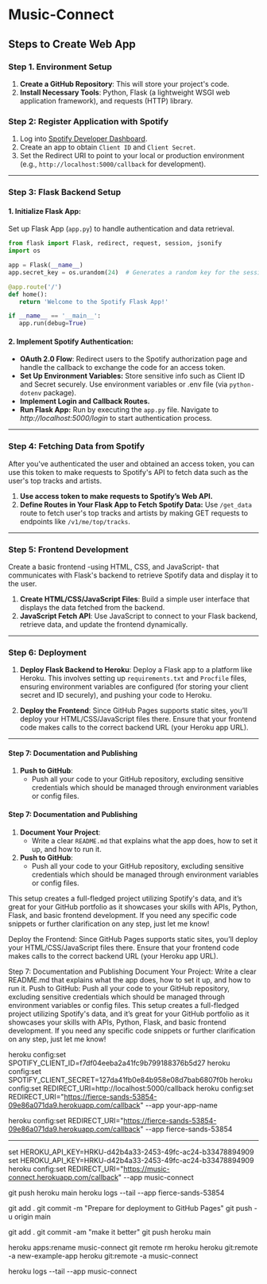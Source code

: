 # Music-Connect

## Steps to Create Web App


### Step 1. Environment Setup
1. **Create a GitHub Repository**: This will store your project's code.
2. **Install Necessary Tools**: Python, Flask (a lightweight WSGI web application framework), and requests (HTTP) library.



### Step 2: Register Application with Spotify
1. Log into [Spotify Developer Dashboard](https://developer.spotify.com/dashboard/).
2. Create an app to obtain `Client ID` and `Client Secret`.
3. Set the Redirect URI to point to your local or production environment (e.g., `http://localhost:5000/callback` for development).


------


### Step 3: Flask Backend Setup
#### 1. Initialize Flask App: 
Set up Flask App (`app.py`) to handle authentication and data retrieval.
```python
from flask import Flask, redirect, request, session, jsonify
import os

app = Flask(__name__)
app.secret_key = os.urandom(24)  # Generates a random key for the session

@app.route('/')
def home():
   return 'Welcome to the Spotify Flask App!'

if __name__ == '__main__':
   app.run(debug=True)
```

#### 2. **Implement Spotify Authentication**:
   - **OAuth 2.0 Flow**: Redirect users to the Spotify authorization page and handle the callback to exchange the code for an access token.
   - **Set Up Environment Variables:** Store sensitive info such as Client ID and Secret securely. Use environment variables or .env file (via `python-dotenv` package).
   - **Implement Login and Callback Routes.**
   - **Run Flask App:** Run by executing the `app.py` file. Navigate to *http://localhost:5000/login* to start authentication process.

----

### Step 4: Fetching Data from Spotify
After you've authenticated the user and obtained an access token, you can use this token to make requests to Spotify's API to fetch data such as the user's top tracks and artists.
1. **Use access token to make requests to Spotify’s Web API.**
2. **Define Routes in Your Flask App to Fetch Spotify Data:** Use `/get_data` route to fetch user's top tracks and artists by making GET requests to endpoints like `/v1/me/top/tracks`.



-------

### Step 5: Frontend Development
Create a basic frontend -using HTML, CSS, and JavaScript- that communicates with Flask's backend to retrieve Spotify data and display it to the user.

1. **Create HTML/CSS/JavaScript Files**: Build a simple user interface that displays the data fetched from the backend.
2. **JavaScript Fetch API**: Use JavaScript to connect to your Flask backend, retrieve data, and update the frontend dynamically.

-----

### Step 6: Deployment
1. **Deploy Flask Backend to Heroku**: Deploy a Flask app to a platform like Heroku. This involves setting up `requirements.txt` and `Procfile` files, ensuring environment variables are configured (for storing your client secret and ID securely), and pushing your code to Heroku.

2. **Deploy the Frontend**: Since GitHub Pages supports static sites, you’ll deploy your HTML/CSS/JavaScript files there. Ensure that your frontend code makes calls to the correct backend URL (your Heroku app URL).

------


#### Step 7: Documentation and Publishing
1. **Push to GitHub**:
   - Push all your code to your GitHub repository, excluding sensitive credentials which should be managed through environment variables or config files.



#### Step 7: Documentation and Publishing
1. **Document Your Project**:
   - Write a clear `README.md` that explains what the app does, how to set it up, and how to run it.
2. **Push to GitHub**:
   - Push all your code to your GitHub repository, excluding sensitive credentials which should be managed through environment variables or config files.

This setup creates a full-fledged project utilizing Spotify's data, and it’s great for your GitHub portfolio as it showcases your skills with APIs, Python, Flask, and basic frontend development. If you need any specific code snippets or further clarification on any step, just let me know!









Deploy the Frontend:
Since GitHub Pages supports static sites, you’ll deploy your HTML/CSS/JavaScript files there.
Ensure that your frontend code makes calls to the correct backend URL (your Heroku app URL).



Step 7: Documentation and Publishing
Document Your Project:
Write a clear README.md that explains what the app does, how to set it up, and how to run it.
Push to GitHub:
Push all your code to your GitHub repository, excluding sensitive credentials which should be managed through environment variables or config files.
This setup creates a full-fledged project utilizing Spotify's data, and it’s great for your GitHub portfolio as it showcases your skills with APIs, Python, Flask, and basic frontend development. If you need any specific code snippets or further clarification on any step, just let me know!

heroku config:set SPOTIFY_CLIENT_ID=f7df04eeba2a41fc9b799188376b5d27
heroku config:set SPOTIFY_CLIENT_SECRET=127da41fb0e84b958e08d7bab6807f0b
heroku config:set REDIRECT_URI=http://localhost:5000/callback
heroku config:set REDIRECT_URI="https://fierce-sands-53854-09e86a071da9.herokuapp.com/callback" --app your-app-name

heroku config:set REDIRECT_URI="https://fierce-sands-53854-09e86a071da9.herokuapp.com/callback" --app fierce-sands-53854




---------------------------------




set HEROKU_API_KEY=HRKU-d42b4a33-2453-49fc-ac24-b33478894909
set HEROKU_API_KEY=HRKU-d42b4a33-2453-49fc-ac24-b33478894909
heroku config:set REDIRECT_URI="https://music-connect.herokuapp.com/callback" --app music-connect

git push heroku main
heroku logs --tail --app fierce-sands-53854

git add .
git commit -m "Prepare for deployment to GitHub Pages"
git push -u origin main

git add .
git commit -am "make it better"
git push heroku main




heroku apps:rename music-connect
git remote rm heroku
heroku git:remote -a new-example-app
heroku git:remote -a music-connect


heroku logs --tail --app music-connect
